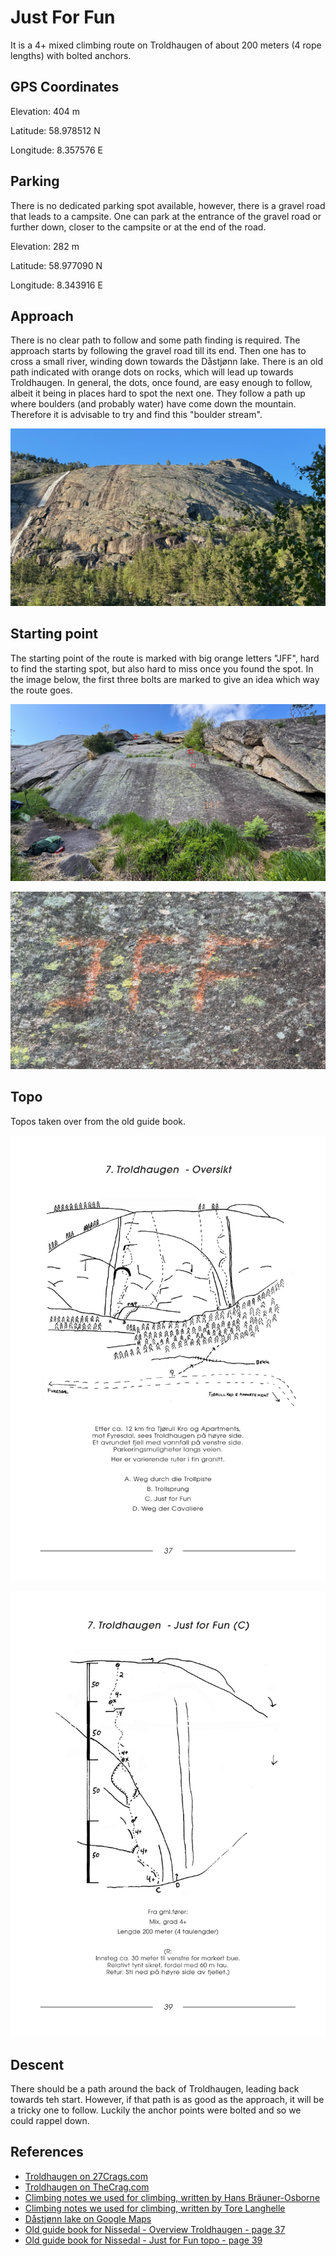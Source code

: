 # Just For Fun

It is a 4+ mixed climbing route on Troldhaugen of about 200 meters (4 rope lengths) with bolted anchors.

## GPS Coordinates

Elevation: 404 m

Latitude: 58.978512 N

Longitude: 8.357576 E

## Parking

There is no dedicated parking spot available, however, there is a gravel road that leads to a campsite. One can park at the entrance of the gravel road or further down, closer to the campsite or at the end of the road.

Elevation: 282 m

Latitude: 58.977090 N

Longitude: 8.343916 E

## Approach

There is no clear path to follow and some path finding is required. The approach starts by following the gravel road till its end. Then one has to cross a small river, winding down towards the Dåstjønn lake. There is an old path indicated with orange dots on rocks, which will lead up towards Troldhaugen. In general, the dots, once found, are easy enough to follow, albeit it being in places hard to spot the next one. They follow a path up where boulders (and probably water) have come down the mountain. Therefore it is advisable to try and find this "boulder stream".

![Image showing Troldhaugen](../images/Troldhaugen.jpg)

## Starting point

The starting point of the route is marked with big orange letters "JFF", hard to find the starting spot, but also hard to miss once you found the spot. In the image below, the first three bolts are marked to give an idea which way the route goes.

![Image showing the start of the route](../images/JustForFun-Topo-Start.jpg)

![Image showing the markings of the start of the route](../images/JustForFun-Marking.jpg)

## Topo

Topos taken over from the old guide book.

![Troldhaugen overview topo](../images/Troldhaugen-Topo.jpg)

![Just for Fun topo](../images/JustForFun-Topo.jpg)

## Descent

There should be a path around the back of Troldhaugen, leading back towards teh start. However, if that path is as good as the approach, it will be a tricky one to follow. Luckily the anchor points were bolted and so we could rappel down.

## References

- [Troldhaugen on 27Crags.com](https://27crags.com/crags/troldhaugen)
- [Troldhaugen on TheCrag.com](https://www.thecrag.com/en/climbing/norway/eastern-norway/area/320921535)
- [Climbing notes we used for climbing, written by Hans Bräuner-Osborne](https://www.climb.dk/Nissedalen1.html)
- [Climbing notes we used for climbing, written by Tore Langhelle](https://peakbook.org/Langhellen/tour/371544/Just+for+fun%2C+4%2B%2C+4tl.+Troldhaugen%2C+Nissedal..html)
- [Dåstjønn lake on Google Maps](https://www.google.com/maps/place/Ron+bru/@58.9792585,8.3147756,15z)
- [Old guide book for Nissedal - Overview Troldhaugen - page 37](https://www.yumpu.com/no/document/read/8721842/frer-nissedal-osi-fjell/36)
- [Old guide book for Nissedal - Just for Fun topo - page 39](https://www.yumpu.com/no/document/read/8721842/frer-nissedal-osi-fjell/39)

